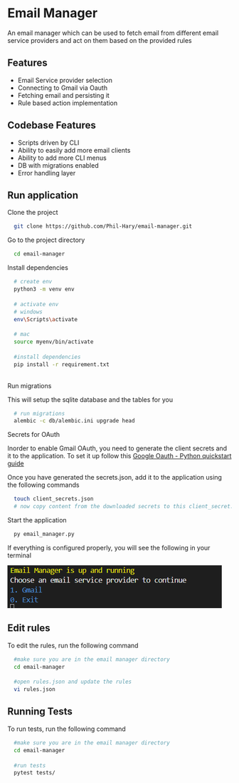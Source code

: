 
# Email Manager

An email manager which can be used to fetch email from different email service providers and act on them based on the provided rules


## Features

- Email Service provider selection
- Connecting to Gmail via Oauth
- Fetching email and persisting it
- Rule based action implementation

## Codebase Features

- Scripts driven by CLI
- Ability to easily add more email clients
- Ability to add more CLI menus
- DB with migrations enabled
- Error handling layer

## Run application

Clone the project

```bash
  git clone https://github.com/Phil-Hary/email-manager.git
```

Go to the project directory

```bash
  cd email-manager
```

Install dependencies

```bash
  # create env
  python3 -m venv env

  # activate env
  # windows
  env\Scripts\activate

  # mac
  source myenv/bin/activate

  #install dependencies
  pip install -r requirement.txt
  
```

Run migrations

This will setup the sqlite database and the tables for you

```bash
  # run migrations
  alembic -c db/alembic.ini upgrade head
```

Secrets for OAuth

Inorder to enable Gmail OAuth, you need to generate the client secrets and it to the application. To set it up follow this [Google Oauth - Python quickstart guide](https://developers.google.com/gmail/api/quickstart/python)

Once you have generated the secrets.json, add it to the application using the following commands

```bash
  touch client_secrets.json
  # now copy content from the downloaded secrets to this client_secret.json
```

Start the application

```bash
  py email_manager.py
```

If everything is configured properly, you will see the following in your terminal

![Up and Runnning](misc/screenshots/up_and_running.png)

## Edit rules

To edit the rules, run the following command

```bash
  #make sure you are in the email manager directory
  cd email-manager
  
  #open rules.json and update the rules
  vi rules.json
```

## Running Tests

To run tests, run the following command

```bash
  #make sure you are in the email manager directory
  cd email-manager
  
  #run tests
  pytest tests/
```

